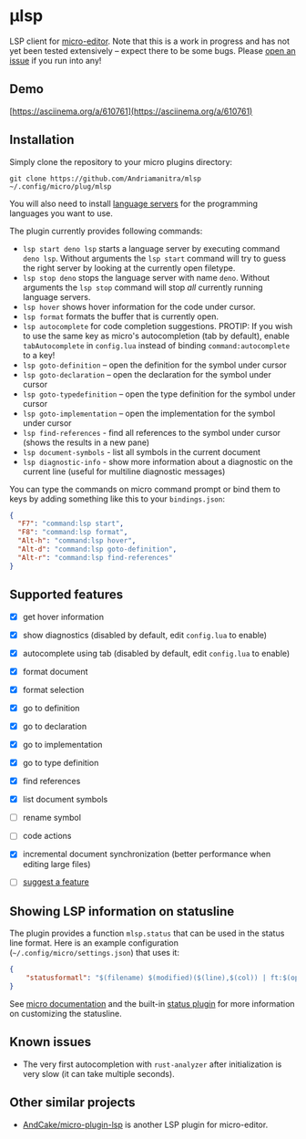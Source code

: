 # µlsp

LSP client for [micro-editor](https://github.com/zyedidia/micro).
Note that this is a work in progress and has not yet been tested extensively – expect there to be some bugs.
Please [open an issue](https://github.com/Andriamanitra/mlsp/issues/new) if you run into any!


## Demo

[https://asciinema.org/a/610761](https://asciinema.org/a/610761)


## Installation

Simply clone the repository to your micro plugins directory:

```
git clone https://github.com/Andriamanitra/mlsp ~/.config/micro/plug/mlsp
```

You will also need to install [language servers](LanguageServers.md) for the
programming languages you want to use.

The plugin currently provides following commands:

- `lsp start deno lsp` starts a language server by executing command `deno lsp`.
  Without arguments the `lsp start` command will try to guess the right server by
  looking at the currently open filetype.
- `lsp stop deno` stops the language server with name `deno`. Without arguments
  the `lsp stop` command will stop _all_ currently running language servers.
- `lsp hover` shows hover information for the code under cursor.
- `lsp format` formats the buffer that is currently open.
- `lsp autocomplete` for code completion suggestions. PROTIP: If you wish to use the
  same key as micro's autocompletion (tab by default), enable `tabAutocomplete`
  in `config.lua` instead of binding `command:autocomplete` to a key!
- `lsp goto-definition` – open the definition for the symbol under cursor
- `lsp goto-declaration` – open the declaration for the symbol under cursor
- `lsp goto-typedefinition` – open the type definition for the symbol under cursor
- `lsp goto-implementation` – open the implementation for the symbol under cursor
- `lsp find-references` - find all references to the symbol under cursor (shows the results in a new pane)
- `lsp document-symbols` - list all symbols in the current document
- `lsp diagnostic-info` - show more information about a diagnostic on the current line (useful for multiline diagnostic messages)

You can type the commands on micro command prompt or bind them to keys by adding
something like this to your `bindings.json`:

```json
{
  "F7": "command:lsp start",
  "F8": "command:lsp format",
  "Alt-h": "command:lsp hover",
  "Alt-d": "command:lsp goto-definition",
  "Alt-r": "command:lsp find-references"
}
```


## Supported features

- [x] get hover information
- [x] show diagnostics (disabled by default, edit `config.lua` to enable)
- [x] autocomplete using tab (disabled by default, edit `config.lua` to enable)
- [x] format document
- [x] format selection
- [x] go to definition
- [x] go to declaration
- [x] go to implementation
- [x] go to type definition
- [x] find references
- [x] list document symbols
- [ ] rename symbol
- [ ] code actions
- [x] incremental document synchronization (better performance when editing large files)
- [ ] [suggest a feature](https://github.com/Andriamanitra/mlsp/issues/new)


## Showing LSP information on statusline

The plugin provides a function `mlsp.status` that can be used in the status line format.
Here is an example configuration (`~/.config/micro/settings.json`) that uses it:

```json
{
    "statusformatl": "$(filename) $(modified)($(line),$(col)) | ft:$(opt:filetype) | µlsp:$(mlsp.status)"
}
```

See [micro documentation](https://github.com/zyedidia/micro/blob/master/runtime/help/options.md)
and the built-in [status plugin](https://github.com/zyedidia/micro/blob/master/runtime/plugins/status/help/status.md)
for more information on customizing the statusline.


## Known issues

- The very first autocompletion with `rust-analyzer` after initialization is very slow (it can take multiple seconds).

## Other similar projects

* [AndCake/micro-plugin-lsp](https://github.com/AndCake/micro-plugin-lsp) is another LSP plugin for micro-editor.
